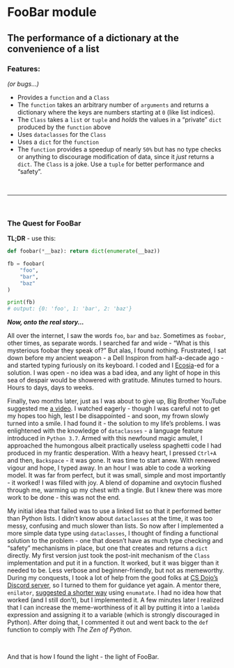 # FooBar module

## The performance of a dictionary at the convenience of a list

### Features:

*(or bugs...)*

- Provides a `function` and a `Class`
- The `function` takes an arbitrary number of `arguments` and returns a dictionary where the keys are numbers starting at `0` (like list indices).
- The `Class` takes a `list` or `tuple` and *holds* the values in a “private” `dict` produced by the `function` above
- Uses `dataclasses` for the `Class`
- Uses a `dict` for the `function`
- The `function` provides a speedup of nearly `50%` but has no type checks or anything to discourage modification of data, since it *just* returns a `dict`. The `Class` is a joke. Use a `tuple` for better performance and “safety”.

<br />
<hr />
<br />

### The Quest for FooBar

**TL;DR** - use this:

```python
def foobar(*__baz): return dict(enumerate(__baz))

fb = foobar(
    "foo",
    "bar",
    "baz"
)

print(fb)
# output: {0: 'foo', 1: 'bar', 2: 'baz'}
```

***Now, onto the real story...***

All over the internet, I saw the words `foo`, `bar` and `baz`. Sometimes as `foobar`, other times, as separate words. I searched far and wide - “What is this mysterious foobar they speak of?” But alas, I found nothing. Frustrated, I sat down before my ancient weapon - a Dell Inspiron from half-a-decade ago - and started typing furiously on its keyboard. I coded and I [Ecosia](https://www.ecosia.org/)-ed for a solution. I was open - no idea was a bad idea, and any light of hope in this sea of despair would be showered with gratitude. Minutes turned to hours. Hours to days, days to weeks.

Finally, two months later, just as I was about to give up, Big Brother YouTube suggested me [a video](https://youtu.be/vBH6GRJ1REM). I watched eagerly - though I was careful not to get my hopes too high, lest I be disappointed - and soon, my frown slowly turned into a smile. I had found it - the solution to my life’s problems. I was enlightened with the knowledge of `dataclasses` - a language feature introduced in `Python 3.7`. Armed with this newfound magic amulet, I approached the humongous albeit practically useless spaghetti code I had produced in my frantic desperation. With a heavy heart, I pressed `Ctrl+A` and then, `Backspace` - it was gone. It was time to start anew. With renewed vigour and hope, I typed away. In an hour I was able to code a working model. It was far from perfect, but it was small, simple and most importantly - it worked! I was filled with joy. A blend of dopamine and oxytocin flushed through me, warming up my chest with a tingle. But I knew there was more work to be done - this was not the end.

My initial idea that failed was to use a linked list so that it performed better than Python lists. I didn’t know about `dataclasses` at the time, it was too messy, confusing and much slower than lists. So now after I implemented a more simple data type using `dataclasses`, I thought of finding a functional solution to the problem - one that doesn’t have as much type checking and “safety” mechanisms in place, but one that creates and returns a `dict` directly. My first version just took the post-init mechanism of the `Class` implementation and put it in a function. It worked, but it was bigger than it needed to be. Less verbose and beginner-friendly, but not as memeworthy. During my conquests, I took a lot of help from the good folks at [CS Dojo’s Discord server](https://csdojo.io/d), so I turned to them for guidance yet again. A mentor there, `enilator`, [suggested a shorter way](https://discord.com/channels/502519660726714378/510472371312918537/830045983085821983) using `enumatate`. I had no idea how that worked (and I still don’t), but I implemented it. A few minutes later I realized that I can increase the meme-worthiness of it all by putting it into a `lambda` expression and assigning it to a variable (which is strongly discouraged in Python). After doing that, I commented it out and went back to the `def` function to comply with *The Zen of Python*.

<br />

And that is how I found the light - the light of FooBar.

<br />
